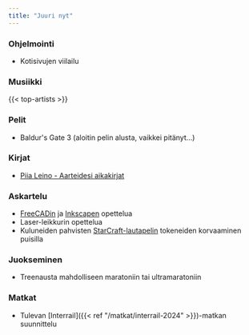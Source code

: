 ```yaml
---
title: "Juuri nyt"
---
```


### Ohjelmointi
- Kotisivujen viilailu

### Musiikki
{{< top-artists >}}

### Pelit
- Baldur's Gate 3 (aloitin pelin alusta, vaikkei pitänyt...)

### Kirjat
- [Piia Leino - Aarteidesi aikakirjat](https://finna.fi/Record/anders.1904885?sid=4740871132)

### Askartelu
- [FreeCADin](https://www.freecad.org/) ja [Inkscapen](https://inkscape.org/) opettelua
- Laser-leikkurin opettelua
- Kuluneiden pahvisten [StarCraft-lautapelin](https://boardgamegeek.com/boardgame/22827/starcraft-the-board-game) tokeneiden korvaaminen puisilla

### Juokseminen
- Treenausta mahdolliseen maratoniin tai ultramaratoniin

### Matkat
- Tulevan [Interrail]({{< ref "/matkat/interrail-2024" >}})-matkan suunnittelu